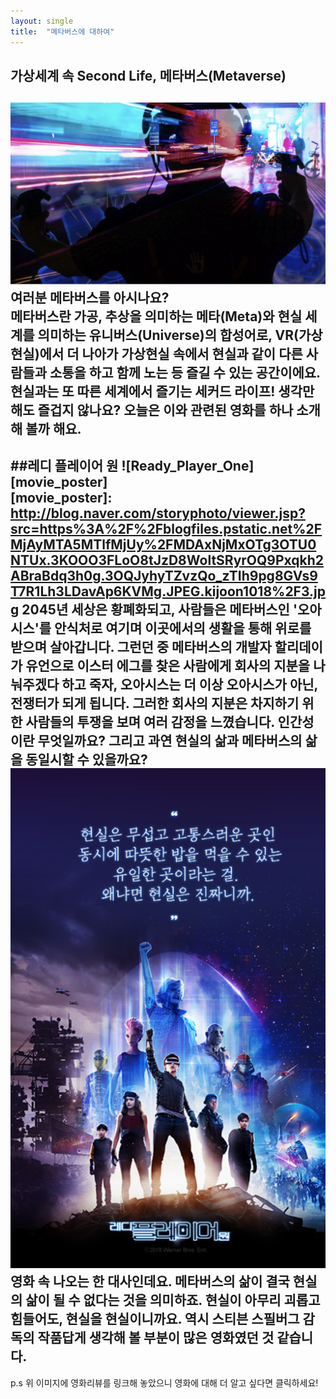 ```yaml
---
layout: single
title:  "메타버스에 대하여"
---
```


## 가상세계 속 Second Life, 메타버스(Metaverse)
![metaverse_VR_person](/assets/images/meta1.PNG)
여러분 메타버스를 아시나요?  
메타버스란 가공, 추상을 의미하는 메타(Meta)와 현실 세계를 의미하는 유니버스(Universe)의 합성어로, VR(가상현실)에서 더 나아가 가상현실 속에서 현실과 같이 다른 사람들과 소통을
하고 함께 노는 등 즐길 수 있는 공간이에요.  
현실과는 또 따른 세계에서 즐기는 세커드 라이프! 생각만 해도 즐겁지 않나요? 오늘은 이와 관련된 영화를 하나 소개해 볼까 해요.
---
##레디 플레이어 원
![Ready_Player_One][movie_poster]  
[movie_poster]: http://blog.naver.com/storyphoto/viewer.jsp?src=https%3A%2F%2Fblogfiles.pstatic.net%2FMjAyMTA5MTlfMjUy%2FMDAxNjMxOTg3OTU0NTUx.3KOOO3FLoO8tJzD8WoltSRyrOQ9Pxqkh2ABraBdq3h0g.3OQJyhyTZvzQo_zTIh9pg8GVs9T7R1Lh3LDavAp6KVMg.JPEG.kijoon1018%2F3.jpg
2045년 세상은 황폐화되고, 사람들은 메타버스인 '오아시스'를 안식처로 여기며 이곳에서의 생활을 통해 위로를 받으며 살아갑니다. 그런던 중 메타버스의 개발자 할리데이가 유언으로 이스터
에그를 찾은 사람에게 회사의 지분을 나눠주겠다 하고 죽자, 오아시스는 더 이상 오아시스가 아닌, 전쟁터가 되게 됩니다. 그러한 회사의 지분은 차지하기 위한 사람들의 투쟁을 보며 여러
감정을 느꼈습니다. 인간성이란 무엇일까요? 그리고 과연 현실의 삶과 메타버스의 삶을 동일시할 수 있을까요?
[![movie_advice](/assets/images/meta_movie_ad.PNG)](https://www.youtube.com/watch?v=78yu2W2lAAs)  
영화 속 나오는 한 대사인데요. 메타버스의 삶이 결국 현실의 삶이 될 수 없다는 것을 의미하죠. 현실이 아무리 괴롭고 힘들어도, 현실을 현실이니까요. 역시 스티븐 스필버그 감독의 작품답게
생각해 볼 부분이 많은 영화였던 것 같습니다.  
---
p.s 위 이미지에 영화리뷰를 링크해 놓았으니 영화에 대해 더 알고 싶다면 클릭하세요!
